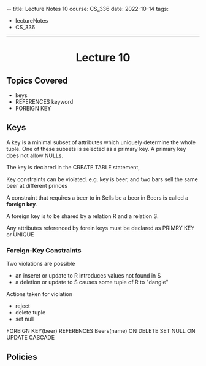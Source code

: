 --
title: Lecture Notes 10
course: CS_336
date: 2022-10-14
tags: 
- lectureNotes
- CS_336
---

<center><h1>Lecture 10</h1></center>

## Topics Covered
- keys
- REFERENCES keyword
- FOREIGN KEY


## Keys
A key is a minimal subset of attributes which uniquely determine the whole tuple. One of these subsets is selected as a primary key. A primary key does not allow NULLs.

The key is declared in the CREATE TABLE statement,

Key constraints can be violated.
e.g. key is beer, and two bars sell the same beer at different princes

A constraint that requires a beer to in Sells be a beer in Beers is called a **foreign key**.

A foreign key is to be shared by a relation R and a relation S.

Any attributes referenced by forein keys must be declared as PRIMRY KEY or UNIQUE

### Foreign-Key Constraints
Two violations are possible
- an inseret or update to R introduces values not found in S
- a deletion or update to S causes some tuple of R to "dangle"

Actions taken for violation
- reject
- delete tuple
- set null

FOREIGN KEY(beer)
	REFERENCES Beers(name)
	ON DELETE SET NULL
	ON UPDATE CASCADE

## Policies
